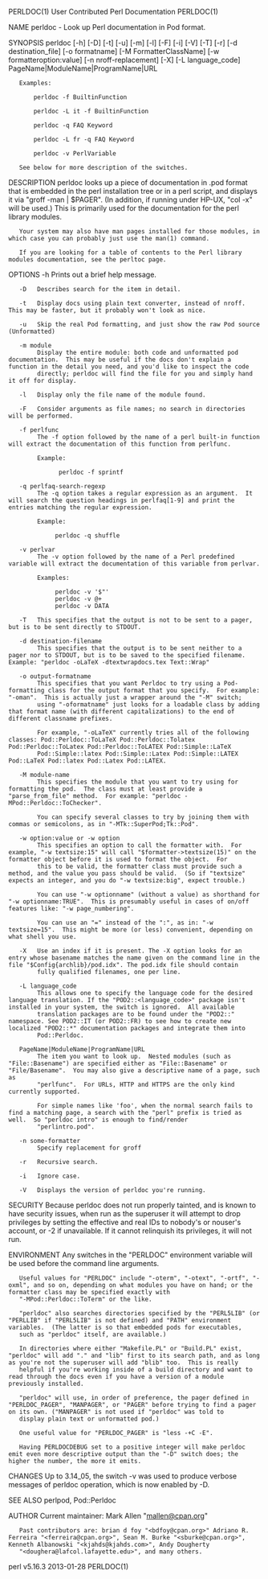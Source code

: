 PERLDOC(1)                                                                           User Contributed Perl Documentation                                                                           PERLDOC(1)



NAME
       perldoc - Look up Perl documentation in Pod format.

SYNOPSIS
           perldoc [-h] [-D] [-t] [-u] [-m] [-l] [-F]
               [-i] [-V] [-T] [-r]
               [-d destination_file]
               [-o formatname]
               [-M FormatterClassName]
               [-w formatteroption:value]
               [-n nroff-replacement]
               [-X]
               [-L language_code]
               PageName|ModuleName|ProgramName|URL

       Examples:

           perldoc -f BuiltinFunction

           perldoc -L it -f BuiltinFunction

           perldoc -q FAQ Keyword

           perldoc -L fr -q FAQ Keyword

           perldoc -v PerlVariable

       See below for more description of the switches.

DESCRIPTION
       perldoc looks up a piece of documentation in .pod format that is embedded in the perl installation tree or in a perl script, and displays it via "groff -man | $PAGER". (In addition, if running under
       HP-UX, "col -x" will be used.) This is primarily used for the documentation for the perl library modules.

       Your system may also have man pages installed for those modules, in which case you can probably just use the man(1) command.

       If you are looking for a table of contents to the Perl library modules documentation, see the perltoc page.

OPTIONS
       -h   Prints out a brief help message.

       -D   Describes search for the item in detail.

       -t   Display docs using plain text converter, instead of nroff. This may be faster, but it probably won't look as nice.

       -u   Skip the real Pod formatting, and just show the raw Pod source (Unformatted)

       -m module
            Display the entire module: both code and unformatted pod documentation.  This may be useful if the docs don't explain a function in the detail you need, and you'd like to inspect the code
            directly; perldoc will find the file for you and simply hand it off for display.

       -l   Display only the file name of the module found.

       -F   Consider arguments as file names; no search in directories will be performed.

       -f perlfunc
            The -f option followed by the name of a perl built-in function will extract the documentation of this function from perlfunc.

            Example:

                  perldoc -f sprintf

       -q perlfaq-search-regexp
            The -q option takes a regular expression as an argument.  It will search the question headings in perlfaq[1-9] and print the entries matching the regular expression.

            Example:

                 perldoc -q shuffle

       -v perlvar
            The -v option followed by the name of a Perl predefined variable will extract the documentation of this variable from perlvar.

            Examples:

                 perldoc -v '$"'
                 perldoc -v @+
                 perldoc -v DATA

       -T   This specifies that the output is not to be sent to a pager, but is to be sent directly to STDOUT.

       -d destination-filename
            This specifies that the output is to be sent neither to a pager nor to STDOUT, but is to be saved to the specified filename.  Example: "perldoc -oLaTeX -dtextwrapdocs.tex Text::Wrap"

       -o output-formatname
            This specifies that you want Perldoc to try using a Pod-formatting class for the output format that you specify.  For example: "-oman".  This is actually just a wrapper around the "-M" switch;
            using "-oformatname" just looks for a loadable class by adding that format name (with different capitalizations) to the end of different classname prefixes.

            For example, "-oLaTeX" currently tries all of the following classes: Pod::Perldoc::ToLaTeX Pod::Perldoc::Tolatex Pod::Perldoc::ToLatex Pod::Perldoc::ToLATEX Pod::Simple::LaTeX
            Pod::Simple::latex Pod::Simple::Latex Pod::Simple::LATEX Pod::LaTeX Pod::latex Pod::Latex Pod::LATEX.

       -M module-name
            This specifies the module that you want to try using for formatting the pod.  The class must at least provide a "parse_from_file" method.  For example: "perldoc -MPod::Perldoc::ToChecker".

            You can specify several classes to try by joining them with commas or semicolons, as in "-MTk::SuperPod;Tk::Pod".

       -w option:value or -w option
            This specifies an option to call the formatter with.  For example, "-w textsize:15" will call "$formatter->textsize(15)" on the formatter object before it is used to format the object.  For
            this to be valid, the formatter class must provide such a method, and the value you pass should be valid.  (So if "textsize" expects an integer, and you do "-w textsize:big", expect trouble.)

            You can use "-w optionname" (without a value) as shorthand for "-w optionname:TRUE".  This is presumably useful in cases of on/off features like: "-w page_numbering".

            You can use an "=" instead of the ":", as in: "-w textsize=15".  This might be more (or less) convenient, depending on what shell you use.

       -X   Use an index if it is present. The -X option looks for an entry whose basename matches the name given on the command line in the file "$Config{archlib}/pod.idx". The pod.idx file should contain
            fully qualified filenames, one per line.

       -L language_code
            This allows one to specify the language code for the desired language translation. If the "POD2::<language_code>" package isn't installed in your system, the switch is ignored.  All available
            translation packages are to be found under the "POD2::" namespace. See POD2::IT (or POD2::FR) to see how to create new localized "POD2::*" documentation packages and integrate them into
            Pod::Perldoc.

       PageName|ModuleName|ProgramName|URL
            The item you want to look up.  Nested modules (such as "File::Basename") are specified either as "File::Basename" or "File/Basename".  You may also give a descriptive name of a page, such as
            "perlfunc".  For URLs, HTTP and HTTPS are the only kind currently supported.

            For simple names like 'foo', when the normal search fails to find a matching page, a search with the "perl" prefix is tried as well.  So "perldoc intro" is enough to find/render
            "perlintro.pod".

       -n some-formatter
            Specify replacement for groff

       -r   Recursive search.

       -i   Ignore case.

       -V   Displays the version of perldoc you're running.

SECURITY
       Because perldoc does not run properly tainted, and is known to have security issues, when run as the superuser it will attempt to drop privileges by setting the effective and real IDs to nobody's or
       nouser's account, or -2 if unavailable.  If it cannot relinquish its privileges, it will not run.

ENVIRONMENT
       Any switches in the "PERLDOC" environment variable will be used before the command line arguments.

       Useful values for "PERLDOC" include "-oterm", "-otext", "-ortf", "-oxml", and so on, depending on what modules you have on hand; or the formatter class may be specified exactly with
       "-MPod::Perldoc::ToTerm" or the like.

       "perldoc" also searches directories specified by the "PERL5LIB" (or "PERLLIB" if "PERL5LIB" is not defined) and "PATH" environment variables.  (The latter is so that embedded pods for executables,
       such as "perldoc" itself, are available.)

       In directories where either "Makefile.PL" or "Build.PL" exist, "perldoc" will add "." and "lib" first to its search path, and as long as you're not the superuser will add "blib" too.  This is really
       helpful if you're working inside of a build directory and want to read through the docs even if you have a version of a module previously installed.

       "perldoc" will use, in order of preference, the pager defined in "PERLDOC_PAGER", "MANPAGER", or "PAGER" before trying to find a pager on its own. ("MANPAGER" is not used if "perldoc" was told to
       display plain text or unformatted pod.)

       One useful value for "PERLDOC_PAGER" is "less -+C -E".

       Having PERLDOCDEBUG set to a positive integer will make perldoc emit even more descriptive output than the "-D" switch does; the higher the number, the more it emits.

CHANGES
       Up to 3.14_05, the switch -v was used to produce verbose messages of perldoc operation, which is now enabled by -D.

SEE ALSO
       perlpod, Pod::Perldoc

AUTHOR
       Current maintainer: Mark Allen "<mallen@cpan.org>"

       Past contributors are: brian d foy "<bdfoy@cpan.org>" Adriano R. Ferreira "<ferreira@cpan.org>", Sean M. Burke "<sburke@cpan.org>", Kenneth Albanowski "<kjahds@kjahds.com>", Andy Dougherty
       "<doughera@lafcol.lafayette.edu>", and many others.



perl v5.16.3                                                                                      2013-01-28                                                                                       PERLDOC(1)
